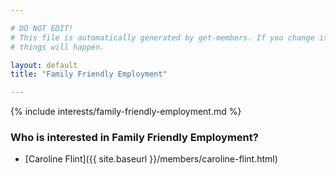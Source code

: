 ```yaml
---

# DO NOT EDIT!
# This file is automatically generated by get-members. If you change it, bad
# things will happen.

layout: default
title: "Family Friendly Employment"

---
```


{% include interests/family-friendly-employment.md %}

### Who is interested in Family Friendly Employment?


* [Caroline Flint]({{ site.baseurl }}/members/caroline-flint.html)

